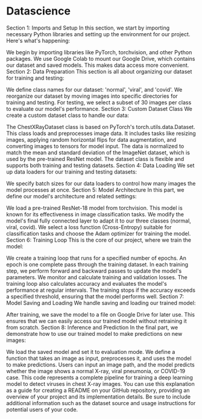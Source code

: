 # Datascience
Section 1: Imports and Setup
In this section, we start by importing necessary Python libraries and setting up the environment for our project. Here's what's happening:

We begin by importing libraries like PyTorch, torchvision, and other Python packages.
We use Google Colab to mount our Google Drive, which contains our dataset and saved models. This makes data access more convenient.
Section 2: Data Preparation
This section is all about organizing our dataset for training and testing:

We define class names for our dataset: 'normal', 'viral', and 'covid'.
We reorganize our dataset by moving images into specific directories for training and testing.
For testing, we select a subset of 30 images per class to evaluate our model's performance.
Section 3: Custom Dataset Class
We create a custom dataset class to handle our data:

The ChestXRayDataset class is based on PyTorch's torch.utils.data.Dataset.
This class loads and preprocesses image data. It includes tasks like resizing images, applying random horizontal flips for data augmentation, and converting images to tensors for model input.
The data is normalized to match the mean and standard deviation of the ImageNet dataset, which is used by the pre-trained ResNet model.
The dataset class is flexible and supports both training and testing datasets.
Section 4: Data Loading
We set up data loaders for our training and testing datasets:

We specify batch sizes for our data loaders to control how many images the model processes at once.
Section 5: Model Architecture
In this part, we define our model's architecture and related settings:

We load a pre-trained ResNet-18 model from torchvision. This model is known for its effectiveness in image classification tasks.
We modify the model's final fully connected layer to adapt it to our three classes (normal, viral, covid).
We select a loss function (Cross-Entropy) suitable for classification tasks and choose the Adam optimizer for training the model.
Section 6: Training Loop
This is the core of our project, where we train the model:

We create a training loop that runs for a specified number of epochs. An epoch is one complete pass through the training dataset.
In each training step, we perform forward and backward passes to update the model's parameters.
We monitor and calculate training and validation losses.
The training loop also calculates accuracy and evaluates the model's performance at regular intervals.
The training stops if the accuracy exceeds a specified threshold, ensuring that the model performs well.
Section 7: Model Saving and Loading
We handle saving and loading our trained model:

After training, we save the model to a file on Google Drive for later use.
This ensures that we can easily access our trained model without retraining it from scratch.
Section 8: Inference and Prediction
In the final part, we demonstrate how to use our trained model to make predictions on new images:

We load the saved model and set it to evaluation mode.
We define a function that takes an image as input, preprocesses it, and uses the model to make predictions.
Users can input an image path, and the model predicts whether the image shows a normal X-ray, viral pneumonia, or COVID-19 case.
This code represents a complete pipeline for training a deep learning model to detect viruses in chest X-ray images. You can use this explanation as a guide for creating a README on your GitHub repository, providing an overview of your project and its implementation details. Be sure to include additional information such as the dataset source and usage instructions for potential users of your code.





